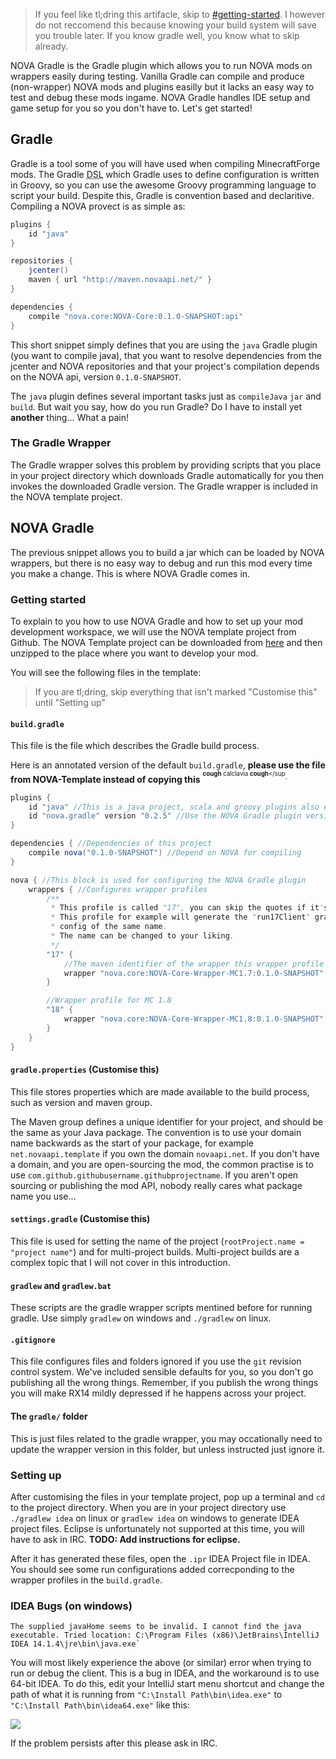 > If you feel like tl;dring this artifacle, skip to [#getting-started](#getting-started).
> I however do not reccomend this because knowing your build system will save you trouble later.
> If you know gradle well, you know what to skip already.

NOVA Gradle is the Gradle plugin which allows you to run NOVA mods on wrappers easily during testing.
Vanilla Gradle can compile and produce (non-wrapper) NOVA mods and plugins easilly but it lacks an easy way to test and debug these mods ingame.
NOVA Gradle handles IDE setup and game setup for you so you don't have to. Let's get started!

Gradle
------
Gradle is a tool some of you will have used when compiling MinecraftForge mods.
The Gradle <abbr title="Domain Specific Langauge">DSL</abbr> which Gradle uses to define configuration is written in Groovy, so you can use the awesome Groovy programming language to script your build.
Despite this, Gradle is convention based and declaritive. Compiling a NOVA provect is as simple as:
```groovy
plugins {
    id "java"
}

repositories {
    jcenter()
    maven { url "http://maven.novaapi.net/" }
}

dependencies {
    compile "nova.core:NOVA-Core:0.1.0-SNAPSHOT:api"
}
```
This short snippet simply defines that you are using the `java` Gradle plugin (you want to compile java),
that you want to resolve dependencies from the jcenter and NOVA repositories and
that your project's compilation depends on the NOVA api, version `0.1.0-SNAPSHOT`.

The `java` plugin defines several important tasks just as `compileJava` `jar` and `build`.
But wait you say, how do you run Gradle? Do I have to install yet **another** thing... What a pain!

### The Gradle Wrapper
The Gradle wrapper solves this problem by providing scripts that you place in your project directory which downloads Gradle automatically for you then invokes the downloaded Gradle version.
The Gradle wrapper is included in the NOVA template project.

NOVA Gradle
-----------
The previous snippet allows you to build a jar which can be loaded by NOVA wrappers, but there is no easy way to debug and run this mod every time you make a change. This is where NOVA Gradle comes in.

### Getting started
To explain to you how to use NOVA Gradle and how to set up your mod development workspace, we will use the NOVA template project from Github.
The NOVA Template project can be downloaded from [here](https://github.com/NOVA-Team/NOVA-Template/archive/master.zip) and then unzipped to the place where you want to develop your mod.

You will see the following files in the template:

> If you are tl;dring, skip everything that isn't marked "Customise this" until "Setting up"

#### `build.gradle`
This file is the file which describes the Gradle build process.

Here is an annotated version of the default `build.gradle`, **please use the file from NOVA-Template instead of copying this** <sup><sup>**cough** calclavia **cough**</sup</sup>.
```groovy
plugins {
    id "java" //This is a java project, scala and groovy plugins also exist
    id "nova.gradle" version "0.2.5" //Use the NOVA Gradle plugin version 0.2.5
}

dependencies { //Dependencies of this project
    compile nova("0.1.0-SNAPSHOT") //Depend on NOVA for compiling
}

nova { //This block is used for configuring the NOVA Gradle plugin
    wrappers { //Configures wrapper profiles
        /**
         * This profile is called "17", you can skip the quotes if it's not numbers.
         * This profile for example will generate the "run17Client" gradle task and create an IDEA
         * config of the same name.
         * The name can be changed to your liking.
         */
        "17" {
            //The maven identifier of the wrapper this wrapper profile will use.
            wrapper "nova.core:NOVA-Core-Wrapper-MC1.7:0.1.0-SNAPSHOT"
        }

        //Wrapper profile for MC 1.8
        "18" {
            wrapper "nova.core:NOVA-Core-Wrapper-MC1.8:0.1.0-SNAPSHOT"
        }
    }
}
```

#### `gradle.properties` (Customise this)
This file stores properties which are made available to the build process, such as version and maven group.

The Maven group defines a unique identifier for your project, and should be the same as your Java package.
The convention is to use your domain name backwards as the start of your package, for example `net.novaapi.template` if you own the domain `novaapi.net`.
If you don't have a domain, and you are open-sourcing the mod, the common practise is to use `com.github.githubusername.githubprojectname`.
If you aren't open sourcing or publishing the mod API, nobody really cares what package name you use...

#### `settings.gradle` (Customise this)
This file is used for setting the name of the project (`rootProject.name = "project name"`) and for multi-project builds.
Multi-project builds are a complex topic that I will not cover in this introduction.

#### `gradlew` and `gradlew.bat`
These scripts are the gradle wrapper scripts mentined before for running gradle.
Use simply `gradlew` on windows and `./gradlew` on linux.

#### `.gitignore`
This file configures files and folders ignored if you use the `git` revision control system.
We've included sensible defaults for you, so you don't go publishing all the wrong things.
Remember, if you publish the wrong things you will make RX14 mildly depressed if he happens across your project.

#### The `gradle/` folder
This is just files related to the gradle wrapper, you may occationally need to update the wrapper version in this folder, but unless instructed just ignore it.

### Setting up
After customising the files in your template project, pop up a terminal and `cd` to the project directory.
When you are in your project directory use `./gradlew idea` on linux or `gradlew idea` on windows to generate IDEA project files.
Eclipse is unfortunately not supported at this time, you will have to ask in IRC.
**TODO: Add instructions for eclipse.**

After it has generated these files, open the `.ipr` IDEA Project file in IDEA.
You should see some run configurations added correcponding to the wrapper profiles in the `build.gradle`.

### IDEA Bugs (on windows)
```
The supplied javaHome seems to be invalid. I cannot find the java executable. Tried location: C:\Program Files (x86)\JetBrains\IntelliJ IDEA 14.1.4\jre\bin\java.exe`
```
You will most likely experience the above (or similar) error when trying to run or debug the client.
This is a bug in IDEA, and the workaround is to use 64-bit IDEA.
To do this, edit your IntelliJ start menu shortcut and change the path of what it is running from `"C:\Install Path\bin\idea.exe"` to `"C:\Install Path\bin\idea64.exe"` like this:

![](http://i.imgur.com/oFQsOfl.png)

If the problem persists after this please ask in IRC.
